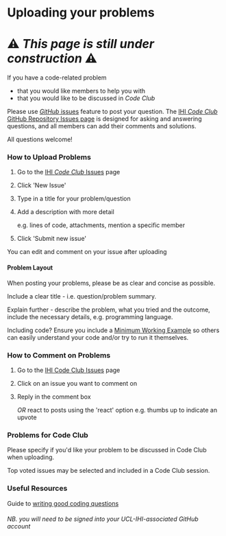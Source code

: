 # Uploading your problems

# ⚠️ _This page is still under construction_ ⚠️

If you have a code-related problem
* that you would like members to help you with
* that you would like to be discussed in _Code Club_

Please use [_GitHub_ issues](https://guides.github.com/features/issues/) feature to post your question. The [IHI _Code Club_ GitHub Repository Issues page](https://github.com/ucl-ihi/CodeClub/issues) is designed for asking and answering questions, and all members can add their comments and solutions.

All questions welcome!

### How to Upload Problems

1. Go to the [IHI _Code Club_ Issues](https://github.com/ucl-ihi/CodeClub/issues) page

1. Click 'New Issue'

1. Type in a title for your problem/question

1. Add a description with more detail

    e.g. lines of code, attachments, mention a specific member

1. Click 'Submit new issue'

You can edit and comment on your issue after uploading


#### Problem Layout

When posting your problems, please be as clear and concise as possible.

Include a clear title - i.e. question/problem summary.

Explain further - describe the problem, what you tried and the outcome, include the necessary details, e.g. programming language.

Including code? Ensure you include a [Minimum Working Example](https://stackoverflow.com/help/minimal-reproducible-example) so others can easily understand your code and/or try to run it themselves.

### How to Comment on Problems

1. Go to the  [IHI Code Club Issues](https://github.com/ucl-ihi/CodeClub/issues) page

1. Click on an issue you want to comment on

1. Reply in the comment box

    _OR_ react to posts using the 'react' option e.g. thumbs up to indicate an upvote

### Problems for Code Club
Please specify if you'd like your problem to be discussed in Code Club when uploading.

Top voted issues may be selected and included in a Code Club session.


### Useful Resources
Guide to [writing good coding questions](https://stackoverflow.com/help/how-to-ask)


###### NB. you will need to be signed into your UCL-IHI-associated GitHub account
